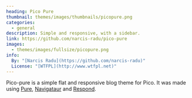 ```yaml
---
heading: Pico Pure
thumbnail: themes/images/thumbnails/picopure.png
categories:
  - general
description: Simple and responsive, with a sidebar.
link: https://github.com/narcis-radu/pico-pure
images:
  - themes/images/fullsize/picopure.png
info:
  By: "[Narcis Radu](https://github.com/narcis-radu)"
  License: "[WTFPL](http://www.wtfpl.net)"
---
```


Pico-pure is a simple flat and responsive blog theme for Pico. It was made using [Pure](https://github.com/pure-css/pure), [Navigataur](https://github.com/micjamking/Navigataur) and [Respond](https://github.com/scottjehl/Respond).